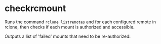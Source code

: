 # checkrcmount

Runs the command `rclone listremotes` and for each configured remote in rclone, then checks if each mount is authorized and accessible. 

Outputs a list of 'failed' mounts that need to be re-authorized.
